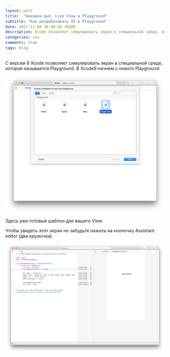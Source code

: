 ```yaml
---
layout: post
title:  "Находка дня. Live View в Playground"
subtitle: "Как разрабатывать UI в Playground"
date: 2017-11-09 16:49:56 +0200
description: Xcode позволяет симулировать экран в специальной среде, которая называется Playground
categories: ios
comments: true
tags: blog
---
```


С версии 8 Xcode позволяет симулировать экран в специальной среде, которая называется Playground.
В Xcode9 начнем с нового Playground:

![start playground select view](/assets/images/ios/start-playground-view.png)

Здесь уже готовый шаблон для вашего View.

Чтобы увидеть этот экран не забудьте нажать на кнопочку Assistant editor (два кружочка).

![live view preview](/assets/images/ios/live-view.png)

